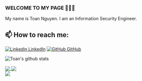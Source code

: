 ### WELCOME TO MY PAGE 👋👋👋
My name is Toan Nguyen. I am an Information Security Engineer.<br>
## 📫 How to reach me: 

[![Linkedin](https://i.stack.imgur.com/gVE0j.png) LinkedIn](https://www.linkedin.com/in/to%C3%A0n-nguy%E1%BB%85n-kh%E1%BA%AFc-2b84a4175/) [![GitHub](https://i.stack.imgur.com/tskMh.png) GitHub](https://github.com/ngtoan97/)



![Toan's github stats](https://github-readme-stats-git-masterrstaa-rickstaa.vercel.app/api?username=ngtoan97&show_icons=true&theme=tokyonight&hide=contribs,prs,issues)

<a href="https://github.com/ngtoan97/utt-project">
  <!-- Change the `github-readme-stats.anuraghazra1.vercel.app` to `github-readme-stats.vercel.app`  -->
  <img align="center" src="https://github-readme-stats.anuraghazra1.vercel.app/api/pin/?username=ngtoan97&repo=utt-project&theme=radical" />
</a>    
<a href="https://github.com/ngtoan97/billard-cue-nft-contract">
  <!-- Change the `github-readme-stats.anuraghazra1.vercel.app` to `github-readme-stats.vercel.app`  -->
  <img align="center" src="https://github-readme-stats.anuraghazra1.vercel.app/api/pin/?username=ngtoan97&repo=billard-cue-nft-contract&theme=radical" />
 <br/>
</a>    
<a href="https://github.com/ngtoan97/HWIOAuthBundle">
  <!-- Change the `github-readme-stats.anuraghazra1.vercel.app` to `github-readme-stats.vercel.app`  -->
  <img align="center" src="https://github-readme-stats.anuraghazra1.vercel.app/api/pin/?username=ngtoan97&repo=HWIOAuthBundle&theme=radical" />
</a>    
